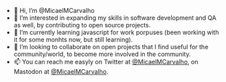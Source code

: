 - 👋 Hi, I’m @MicaelMCarvalho
- 👀 I’m interested in expanding my skills in software development and QA as well, by contributing to open source projects.
- 🌱 I’m currently learning javascript for work porpuses (been working with it for some monhts now, but still learning).
- 💞️ I’m looking to collaborate on open projects that I find useful for the community/world, to become more involved in the community.
- 📫 You can reach me easyly on Twitter at [@MicaelMCarvalho](https://twitter.com/MicaelMCarvalho), on Mastodon at [@MicaelMCarvalho](https://masto.pt/@micaelmcarvalho).

<!---
MicaelMCarvalho/MicaelMCarvalho is a ✨ special ✨ repository because its `README.md` (this file) appears on your GitHub profile.
You can click the Preview link to take a look at your changes.
--->
